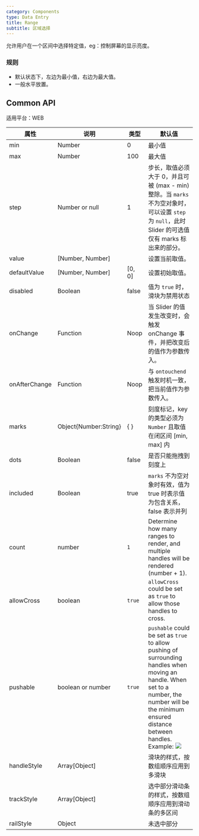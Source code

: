 ```yaml
---
category: Components
type: Data Entry
title: Range
subtitle: 区域选择
---
```



允许用户在一个区间中选择特定值，eg：控制屏幕的显示亮度。


### 规则
- 默认状态下，左边为最小值，右边为最大值。
- 一般水平放置。


## Common API

适用平台：WEB

属性 | 说明 | 类型 | 默认值
----|-----|------|------
| min    |  Number     | 0     | 最小值 |
| max    |  Number     | 100    | 最大值 |
| step    |  Number or null     | 1    | 步长，取值必须大于 0，并且可被 (max - min) 整除。当 `marks` 不为空对象时，可以设置 `step` 为 `null`，此时 Slider 的可选值仅有 marks 标出来的部分。 |
| value    |  [Number, Number]|     | 设置当前取值。 |
| defaultValue    |  [Number, Number]   | [0, 0]    | 设置初始取值。|
| disabled    |  Boolean     | false    | 值为 `true` 时，滑块为禁用状态 |
| onChange    |  Function     | Noop    | 当 Slider 的值发生改变时，会触发 onChange 事件，并把改变后的值作为参数传入。 |
| onAfterChange    |  Function     | Noop    | 与 `ontouchend` 触发时机一致，把当前值作为参数传入。 |
| marks   |  Object{Number:String}     | { }    | 刻度标记，key 的类型必须为 `Number` 且取值在闭区间 [min, max] 内 |
| dots   |  Boolean     | false    | 是否只能拖拽到刻度上 |
| included  |  Boolean     | true    | `marks` 不为空对象时有效，值为 true 时表示值为包含关系，false 表示并列 |
| count | number | `1` | Determine how many ranges to render, and multiple handles will be rendered (number + 1). |
| allowCross | boolean | `true` | `allowCross` could be set as `true` to allow those handles to cross. |
| pushable | boolean or number | `true` | `pushable` could be set as `true` to allow pushing of surrounding handles when moving an handle. When set to a number, the number will be the minimum ensured distance between handles. Example: ![](http://i.giphy.com/l46Cs36c9HrHMExoc.gif) |
| handleStyle  |  Array[Object]    |    | 滑块的样式，按数组顺序应用到多滑块  |
| trackStyle  | Array[Object]     |    | 选中部分滑动条的样式，按数组顺序应用到滑动条的多区间 |
| railStyle  |  Object     |   | 未选中部分 |
